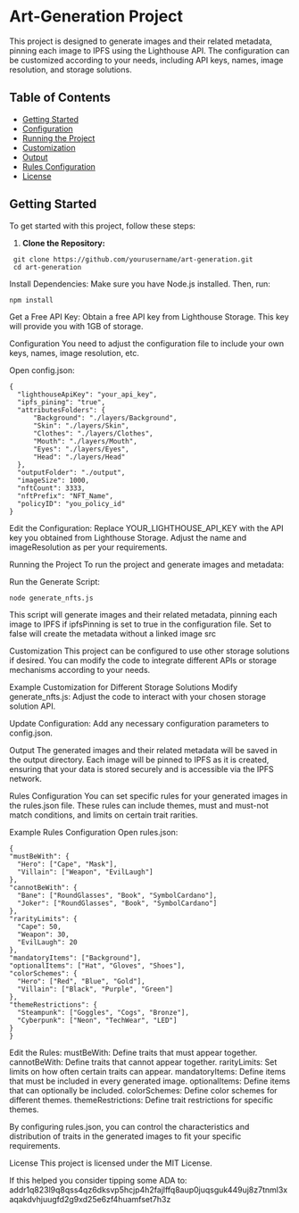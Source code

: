 ﻿# Art-Generation Project

This project is designed to generate images and their related metadata, pinning each image to IPFS using the Lighthouse API. The configuration can be customized according to your needs, including API keys, names, image resolution, and storage solutions.

## Table of Contents

- [Getting Started](#getting-started)
- [Configuration](#configuration)
- [Running the Project](#running-the-project)
- [Customization](#customization)
- [Output](#output)
- [Rules Configuration](#rules-configuration)
- [License](#license)

## Getting Started

To get started with this project, follow these steps:

1. **Clone the Repository:**
  ```
   git clone https://github.com/yourusername/art-generation.git
   cd art-generation
  ```

Install Dependencies:
Make sure you have Node.js installed. Then, run:

  ```
npm install
  ```

Get a Free API Key:
Obtain a free API key from Lighthouse Storage. This key will provide you with 1GB of storage.

Configuration
You need to adjust the configuration file to include your own keys, names, image resolution, etc.

Open config.json:

  ```
{
    "lighthouseApiKey": "your_api_key",
    "ipfs_pining": "true",
    "attributesFolders": {
        "Background": "./layers/Background",
        "Skin": "./layers/Skin",
        "Clothes": "./layers/Clothes",
        "Mouth": "./layers/Mouth",
        "Eyes": "./layers/Eyes",
        "Head": "./layers/Head"
    },
    "outputFolder": "./output",
    "imageSize": 1000,
    "nftCount": 3333,
    "nftPrefix": "NFT_Name",
    "policyID": "you_policy_id"
}
  ```
Edit the Configuration:
Replace YOUR_LIGHTHOUSE_API_KEY with the API key you obtained from Lighthouse Storage. Adjust the name and imageResolution as per your requirements.

Running the Project
To run the project and generate images and metadata:

Run the Generate Script:

  ```
node generate_nfts.js
  ```
This script will generate images and their related metadata, pinning each image to IPFS if ipfsPinning is set to true in the configuration file.
Set to false will create the metadata without a linked image src

Customization
This project can be configured to use other storage solutions if desired. You can modify the code to integrate different APIs or storage mechanisms according to your needs.

Example Customization for Different Storage Solutions
Modify generate_nfts.js:
Adjust the code to interact with your chosen storage solution API.

Update Configuration:
Add any necessary configuration parameters to config.json.

Output
The generated images and their related metadata will be saved in the output directory. Each image will be pinned to IPFS as it is created, ensuring that your data is stored securely and is accessible via the IPFS network.

Rules Configuration
You can set specific rules for your generated images in the rules.json file. These rules can include themes, must and must-not match conditions, and limits on certain trait rarities.

Example Rules Configuration
Open rules.json:

  ```
{
  "mustBeWith": {
    "Hero": ["Cape", "Mask"],
    "Villain": ["Weapon", "EvilLaugh"]
  },
  "cannotBeWith": {
    "Bane": ["RoundGlasses", "Book", "SymbolCardano"],
    "Joker": ["RoundGlasses", "Book", "SymbolCardano"]
  },
  "rarityLimits": {
    "Cape": 50,
    "Weapon": 30,
    "EvilLaugh": 20
  },
  "mandatoryItems": ["Background"],
  "optionalItems": ["Hat", "Gloves", "Shoes"],
  "colorSchemes": {
    "Hero": ["Red", "Blue", "Gold"],
    "Villain": ["Black", "Purple", "Green"]
  },
  "themeRestrictions": {
    "Steampunk": ["Goggles", "Cogs", "Bronze"],
    "Cyberpunk": ["Neon", "TechWear", "LED"]
  }
}

  ```

Edit the Rules:
mustBeWith: Define traits that must appear together.
cannotBeWith: Define traits that cannot appear together.
rarityLimits: Set limits on how often certain traits can appear.
mandatoryItems: Define items that must be included in every generated image.
optionalItems: Define items that can optionally be included.
colorSchemes: Define color schemes for different themes.
themeRestrictions: Define trait restrictions for specific themes.

By configuring rules.json, you can control the characteristics and distribution of traits in the generated images to fit your specific requirements.

License
This project is licensed under the MIT License.

If this helped you consider tipping some ADA to:
addr1q823l9q8qss4qz6dksvp5hcjp4h2fajlffq8aup0juqsguk449uj8z7tnml3xaqakdvhjuugfd2g9xd25e6zf4huamfset7h3z
